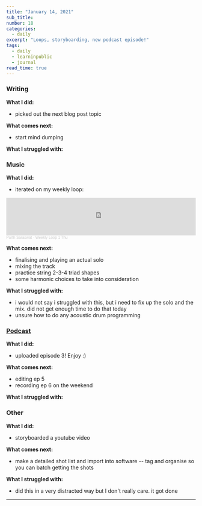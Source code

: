 ```yaml
---
title: "January 14, 2021"
sub_title: 
number: 18
categories:
  - daily
excerpt: "Loops, storyboarding, new podcast episode!"
tags:
  - daily
  - learninpublic
  - journal
read_time: true
---
```


### Writing

**What I did:** 
- picked out the next blog post topic

**What comes next:**
- start mind dumping

**What I struggled with:**

### Music

**What I did:**
- iterated on my weekly loop:

<iframe width="100%" height="100" scrolling="no" frameborder="no" allow="autoplay" src="https://w.soundcloud.com/player/?url=https%3A//api.soundcloud.com/tracks/965888701&color=%2300aabb&auto_play=false&hide_related=false&show_comments=true&show_user=true&show_reposts=false&show_teaser=true&visual=true"></iframe><div style="font-size: 10px; color: #cccccc;line-break: anywhere;word-break: normal;overflow: hidden;white-space: nowrap;text-overflow: ellipsis; font-family: Interstate,Lucida Grande,Lucida Sans Unicode,Lucida Sans,Garuda,Verdana,Tahoma,sans-serif;font-weight: 100;"><a href="https://soundcloud.com/parth-saraswat" title="Parth Saraswat" target="_blank" style="color: #cccccc; text-decoration: none;">Parth Saraswat</a> · <a href="https://soundcloud.com/parth-saraswat/weekly-loop-1-thu" title="Weekly Loop 1 Thu" target="_blank" style="color: #cccccc; text-decoration: none;">Weekly Loop 1 Thu</a></div>

**What comes next:**

- finalising and playing an actual solo
- mixing the track
- practice string 2-3-4 triad shapes
- some harmonic choices to take into consideration 

**What I struggled with:**

- i would not say i struggled with this, but i need to fix up the solo and the mix. did not get enough time to do that today
- unsure how to do any acoustic drum programming

### [Podcast](http://frndshiptime.com)
**What I did:** 
- uploaded episode 3! Enjoy :)

**What comes next:**
- editing ep 5
- recording ep 6 on the weekend

**What I struggled with:**

### Other

**What I did:**
- storyboarded a youtube video

**What comes next:**
- make a detailed shot list and import into software -- tag and organise so you can batch getting the shots

**What I struggled with:**
- did this in a very distracted way but I don't really care. it got done

---
